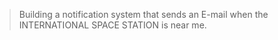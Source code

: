 > Building a notification system that sends an E-mail when the INTERNATIONAL SPACE STATION is near me.
